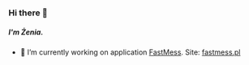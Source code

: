 ### Hi there 👋

##### I'm Żenia.


- 🔭 I’m currently working on application [FastMess](https://github.com/FastMess). Site: [fastmess.pl](https://fastmess.pl/?utm_source=github)
<!--
**keepaliveprogramming/keepaliveprogramming** is a ✨ _special_ ✨ repository because its `README.md` (this file) appears on your GitHub profile.

Here are some ideas to get you started:


- 🌱 I’m currently learning ...
- 👯 I’m looking to collaborate on ...
- 🤔 I’m looking for help with ...
- 💬 Ask me about ...
- 📫 How to reach me: ...
- 😄 Pronouns: ...
- ⚡ Fun fact: ...
-->
